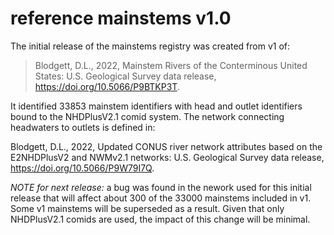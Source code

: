 reference mainstems v1.0
========================

The initial release of the mainstems registry was created from v1 of:

> Blodgett, D.L., 2022, Mainstem Rivers of the Conterminous United States: U.S. Geological Survey data release, https://doi.org/10.5066/P9BTKP3T. 

It identified 33853 mainstem identifiers with head and outlet identifiers bound to the NHDPlusV2.1 comid system. The network connecting headwaters to outlets is defined in: 

Blodgett, D.L., 2022, Updated CONUS river network attributes based on the E2NHDPlusV2 and NWMv2.1 networks: U.S. Geological Survey data release, https://doi.org/10.5066/P9W79I7Q. 

*NOTE for next release:* a bug was found in the nework used for this initial release that will affect about 300 of the 33000 mainstems included in v1. Some v1 mainstems will be superseded as a result. Given that only NHDPlusV2.1 comids are used, the impact of this change will be minimal.
